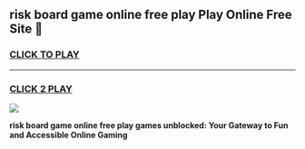 
## risk board game online free play Play Online Free Site 👋
<h3>
<a href="https://download.freeplayer.one?title=risk_board_game_online_free_play&ref=21F">CLICK TO PLAY</a></h3>
<hr>

<h3>
<a href="https://download.freeplayer.one?title=risk_board_game_online_free_play&ref=21F">CLICK 2 PLAY</a>
  
</h3>

<a href="https://download.freeplayer.one?title=risk_board_game_online_free_play&ref=21F"><img src="https://cdnb.artstation.com/p/assets/images/images/032/539/853/original/anto-thomas-button-gif.gif"></a>


**risk board game online free play games unblocked: Your Gateway to Fun and Accessible Online Gaming**
